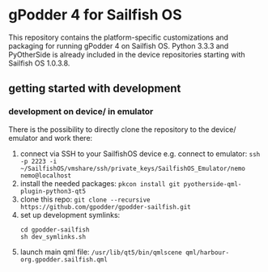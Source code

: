 # gPodder 4 for Sailfish OS

This repository contains the platform-specific customizations and packaging for
running gPodder 4 on Sailfish OS. Python 3.3.3 and PyOtherSide is already included
in the device repositories starting with Sailfish OS 1.0.3.8.

## getting started with development

### development on device/ in emulator

There is the possibility to directly clone the repository to the device/ emulator and work there:

1. connect via SSH to your SailfishOS device
    e.g. connect to emulator: `ssh -p 2223 -i ~/SailfishOS/vmshare/ssh/private_keys/SailfishOS_Emulator/nemo nemo@localhost`
1. install the needed packages: `pkcon install git pyotherside-qml-plugin-python3-qt5`
1. clone this repo: `git clone --recursive https://github.com/gpodder/gpodder-sailfish.git`
1. set up development symlinks:
    ```
    cd gpodder-sailfish
    sh dev_symlinks.sh
    ```
1. launch main qml file: `/usr/lib/qt5/bin/qmlscene qml/harbour-org.gpodder.sailfish.qml`
